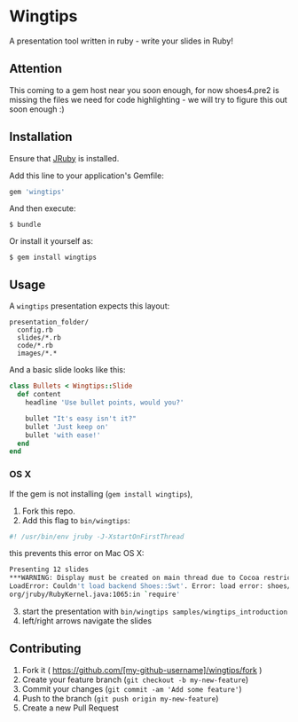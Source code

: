 # Wingtips

A presentation tool written in ruby - write your slides in Ruby!

## Attention

This coming to a gem host near you soon enough, for now shoes4.pre2 is missing the files we need for code highlighting - we will try to figure this out soon enough :)

## Installation

Ensure that [JRuby](jruby.org) is installed.

Add this line to your application's Gemfile:

```ruby
gem 'wingtips'
```

And then execute:

    $ bundle

Or install it yourself as:

    $ gem install wingtips

## Usage

A `wingtips` presentation expects this layout:

```
presentation_folder/
  config.rb
  slides/*.rb
  code/*.rb
  images/*.*
```

And a basic slide looks like this:

```ruby
class Bullets < Wingtips::Slide
  def content
    headline 'Use bullet points, would you?'

    bullet "It's easy isn't it?"
    bullet 'Just keep on'
    bullet 'with ease!'
  end
end
```

### OS X
If the gem is not installing (`gem install wingtips`),
1. Fork this repo.
2. Add this flag to `bin/wingtips`:
```ruby
#! /usr/bin/env jruby -J-XstartOnFirstThread
```
this prevents this error on Mac OS X:
```bash
Presenting 12 slides
***WARNING: Display must be created on main thread due to Cocoa restrictions.
LoadError: Couldn't load backend Shoes::Swt'. Error: load error: shoes/swt -- org.eclipse.swt.SWTException: Invalid thread access
org/jruby/RubyKernel.java:1065:in `require'
```
3. start the presentation with `bin/wingtips samples/wingtips_introduction`
4. left/right arrows navigate the slides


## Contributing

1. Fork it ( https://github.com/[my-github-username]/wingtips/fork )
2. Create your feature branch (`git checkout -b my-new-feature`)
3. Commit your changes (`git commit -am 'Add some feature'`)
4. Push to the branch (`git push origin my-new-feature`)
5. Create a new Pull Request
